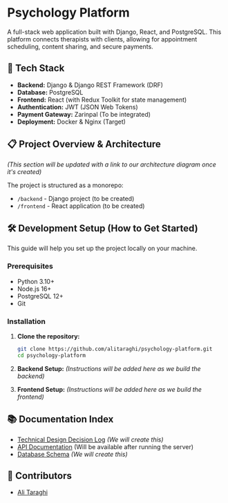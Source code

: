 # Psychology Platform

A full-stack web application built with Django, React, and PostgreSQL. This platform connects therapists with clients, allowing for appointment scheduling, content sharing, and secure payments.

## 🚀 Tech Stack

- **Backend:** Django & Django REST Framework (DRF)
- **Database:** PostgreSQL
- **Frontend:** React (with Redux Toolkit for state management)
- **Authentication:** JWT (JSON Web Tokens)
- **Payment Gateway:** Zarinpal (To be integrated)
- **Deployment:** Docker & Nginx (Target)

## 📋 Project Overview & Architecture

*(This section will be updated with a link to our architecture diagram once it's created)*

The project is structured as a monorepo:
- `/backend` - Django project (to be created)
- `/frontend` - React application (to be created)

## 🛠️ Development Setup (How to Get Started)

This guide will help you set up the project locally on your machine.

### Prerequisites

- Python 3.10+
- Node.js 16+
- PostgreSQL 12+
- Git

### Installation

1.  **Clone the repository:**
    ```bash
    git clone https://github.com/alitaraghi/psychology-platform.git
    cd psychology-platform
    ```

2.  **Backend Setup:**
    *(Instructions will be added here as we build the backend)*

3.  **Frontend Setup:**
    *(Instructions will be added here as we build the frontend)*

## 📚 Documentation Index

- [Technical Design Decision Log](./docs/DECISIONS.md) *(We will create this)*
- [API Documentation](http://localhost:8000/swagger/) (Will be available after running the server)
- [Database Schema](./docs/DB_SCHEMA.md) *(We will create this)*

## 👥 Contributors

- [Ali Taraghi](https://github.com/alitaraghi)
